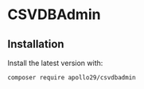 # CSVDBAdmin

## Installation

Install the latest version with:

```sh
composer require apollo29/csvdbadmin
```

